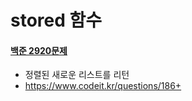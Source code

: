 stored 함수
==
#### [백준 2920문제](https://www.acmicpc.net/problem/2920)

+ 정렬된 새로운 리스트를 리턴
+ https://www.codeit.kr/questions/186+ 